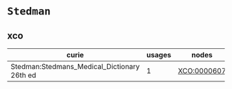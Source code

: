 # `Stedman`

## xco

| curie                                       |   usages | nodes                                             |
|---------------------------------------------|----------|---------------------------------------------------|
| Stedman:Stedmans_Medical_Dictionary 26th ed |        1 | [XCO:0000607](https://bioregistry.io/XCO:0000607) |

